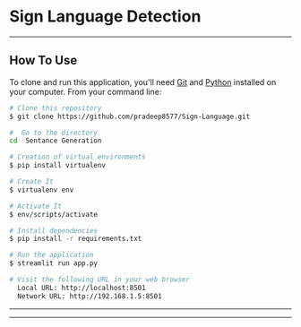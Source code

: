 # Sign Language Detection


<hr/>


## How To Use

To clone and run this application, you'll need [Git](https://git-scm.com) and [Python](https://www.python.org) installed on your computer. From your command line:

```bash
# Clone this repository
$ git clone https://github.com/pradeep8577/Sign-Language.git

#  Go to the directory
cd  Sentance Generation

# Creation of virtual environments
$ pip install virtualenv

# Create It
$ virtualenv env

# Activate It
$ env/scripts/activate

# Install dependencies
$ pip install -r requirements.txt

# Run the application
$ streamlit run app.py

# Visit the following URL in your web browser
  Local URL: http://localhost:8501
  Network URL: http://192.168.1.5:8501
```

<hr/>
<hr/>
